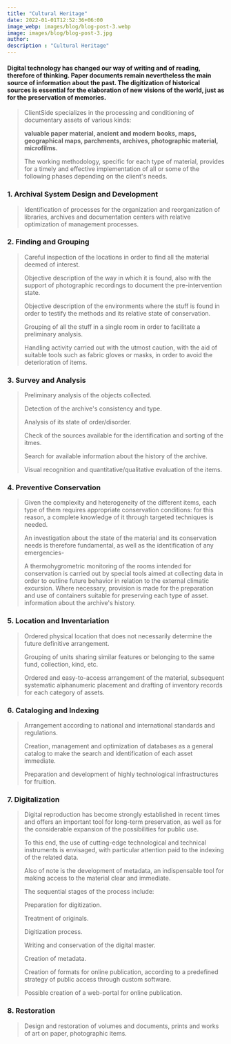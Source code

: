 ```yaml
---
title: "Cultural Heritage"
date: 2022-01-01T12:52:36+06:00
image_webp: images/blog/blog-post-3.webp
image: images/blog/blog-post-3.jpg
author:
description : "Cultural Heritage"
---
```


#### Digital technology has changed our way of writing and of reading, therefore of thinking. Paper documents remain nevertheless the main source of information about the past. The digitization of historical sources is essential for the elaboration of new visions of the world, just as for the preservation of memories.

> ClientSide specializes in the processing and conditioning of documentary assets of various kinds:
> 
> **valuable paper material, ancient and modern books, maps, geographical maps, parchments, archives, photographic material, microfilms.**
> 
> The working methodology, specific for each type of material, provides for a timely and effective implementation of all or some of the following phases depending on the client's needs.

### 1. Archival System Design and Development

> Identification of processes for the organization and reorganization of libraries, archives and documentation centers with relative optimization of management processes.

### 2. Finding and Grouping

> Careful inspection of the locations in order to find all the material deemed of interest.
> 
> Objective description of the way in which it is found, also with the support of photographic recordings to document the pre-intervention state.
> 
> Objective description of the environments where the stuff is found in order to testify the methods and its relative state of conservation.
> 
> Grouping of all the stuff in a single room in order to facilitate a preliminary analysis.
> 
> Handling activity carried out with the utmost caution, with the aid of suitable tools such as fabric gloves or masks, in order to avoid the deterioration of items. 

### 3. Survey and Analysis

> Preliminary analysis of the objects collected.
> 
> Detection of the archive's consistency and type.
> 
> Analysis of its state of order/disorder.
> 
> Check of the sources available for the identification and sorting of the itmes.
> 
> Search for available information about the history of the archive.
> 
> Visual recognition and quantitative/qualitative evaluation of the items.

### 4. Preventive Conservation

> Given the complexity and heterogeneity of the different items, each type of them requires appropriate conservation conditions: for this reason, a complete knowledge of it through targeted techniques is needed.
> 
> An investigation about the state of the material and its conservation needs is therefore fundamental, as well as the identification of any emergencies-
> 
> A thermohygrometric monitoring of the rooms intended for conservation is carried out by special tools aimed at collecting data in order to outline future behavior in relation to the external climatic excursion. Where necessary, provision is made for the preparation and use of containers suitable for preserving each type of asset.
information about the archive's history.

### 5. Location and Inventariation

> Ordered physical location that does not necessarily determine the future definitive arrangement.
> 
> Grouping of units sharing similar features or belonging to the same fund, collection, kind, etc.
> 
> Ordered and easy-to-access arrangement of the material, subsequent systematic alphanumeric placement and drafting of inventory records for each category of assets.

### 6. Cataloging and Indexing

> Arrangement according to national and international standards and regulations.
> 
> Creation, management and optimization of databases as a general catalog to make the search and identification of each asset immediate.
> 
> Preparation and development of highly technological infrastructures for fruition. 

### 7. Digitalization

> Digital reproduction has become strongly established in recent times and offers an important tool for long-term preservation, as well as for the considerable expansion of the possibilities for public use.
> 
> To this end, the use of cutting-edge technological and technical instruments is envisaged, with particular attention paid to the indexing of the related data.
> 
> Also of note is the development of metadata, an indispensable tool for making access to the material clear and immediate.
> 
> The sequential stages of the process include:
> 
> Preparation for digitization.
> 
> Treatment of originals.
> 
> Digitization process.
> 
> Writing and conservation of the digital master.
> 
> Creation of metadata.
> 
> Creation of formats for online publication, according to a predefined strategy of public access through custom software.
> 
> Possible creation of a web-portal for online publication.
    
### 8. Restoration
 
> Design and restoration of volumes and documents, prints and works of art on paper, photographic items.
